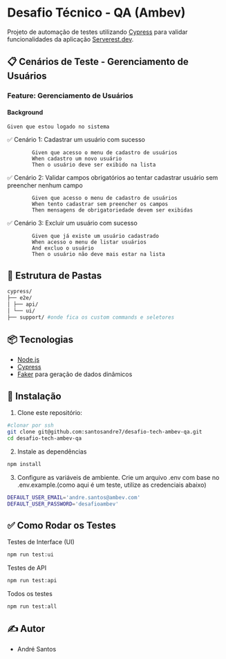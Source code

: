 # Desafio Técnico - QA (Ambev)

Projeto de automação de testes utilizando [Cypress](https://www.cypress.io/) para validar funcionalidades da aplicação [Serverest.dev](https://serverest.dev/).

## 📋 Cenários de Teste - Gerenciamento de Usuários

### Feature: Gerenciamento de Usuários

#### Background
```gherkin
Given que estou logado no sistema
````


✅ Cenário 1: Cadastrar um usuário com sucesso
```gherkin
        Given que acesso o menu de cadastro de usuários
        When cadastro um novo usuário
        Then o usuário deve ser exibido na lista
````
✅ Cenário 2: Validar campos obrigatórios ao tentar cadastrar usuário sem preencher nenhum campo
```gherkin
        Given que acesso o menu de cadastro de usuários
        When tento cadastrar sem preencher os campos
        Then mensagens de obrigatoriedade devem ser exibidas
````
✅ Cenário 3: Excluir um usuário com sucesso
```gherkin
        Given que já existe um usuário cadastrado
        When acesso o menu de listar usuários
        And excluo o usuário
        Then o usuário não deve mais estar na lista
````


## 📁 Estrutura de Pastas


```bash
cypress/
├── e2e/
│ ├── api/
│ └── ui/ 
├── support/ #onde fica os custom commands e seletores
````

## 📦 Tecnologias

- [Node.js](https://nodejs.org/)
- [Cypress](https://www.cypress.io/)
- [Faker](https://fakerjs.dev/) para geração de dados dinâmicos

## 🚀 Instalação

1. Clone este repositório:

```bash
#clonar por ssh
git clone git@github.com:santosandre7/desafio-tech-ambev-qa.git
cd desafio-tech-ambev-qa
```
2. Instale as dependências

```bash
npm install
```

3. Configure as variáveis de ambiente. Crie um arquivo .env com base no .env.example.(como aqui é um teste, utilize as credenciais abaixo)
```bash
DEFAULT_USER_EMAIL='andre.santos@ambev.com'
DEFAULT_USER_PASSWORD='desafioambev'
```

## ✅ Como Rodar os Testes
Testes de Interface (UI)
```bash
npm run test:ui
```
Testes de API
```bash
npm run test:api
```

Todos os testes
```bash
npm run test:all
```

## ✍️ Autor
- André Santos